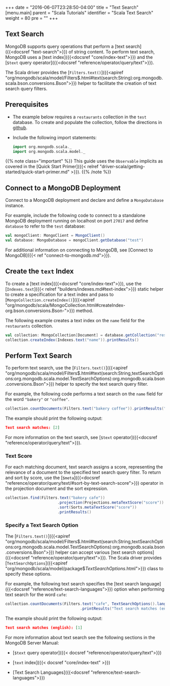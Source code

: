 +++
date = "2016-06-07T23:28:50-04:00"
title = "Text Search"
[menu.main]
parent = "Scala Tutorials"
identifier = "Scala Text Search"
weight = 80
pre = "<i class='fa'></i>"
+++

## Text Search

MongoDB supports query operations that perform a [text search]({{<docsref "text-search">}}) of string content. To perform text search, MongoDB uses a [text index]({{<docsref "core/index-text">}}) and the [`$text` query operator]({{<docsref "reference/operator/query/text">}}).

The Scala driver provides the [`Filters.text()`]({{<apiref "org/mongodb/scala/model/Filters$.html#text(search:String):org.mongodb.scala.bson.conversions.Bson">}}) helper to facilitate the creation of text search query filters.

## Prerequisites

- The example below requires a ``restaurants`` collection in the ``test`` database. To create and populate the collection, follow the directions in [github](https://github.com/mongodb/docs-assets/tree/drivers).

- Include the following import statements:

     ```scala
     import org.mongodb.scala._
     import org.mongodb.scala.model._
     ```

{{% note class="important" %}}
This guide uses the `Observable` implicits as covered in the [Quick Start Primer]({{< relref "driver-scala/getting-started/quick-start-primer.md" >}}).
{{% /note %}}

## Connect to a MongoDB Deployment

Connect to a MongoDB deployment and declare and define a `MongoDatabase` instance.

For example, include the following code to connect to a standalone MongoDB deployment running on localhost on port `27017` and define `database` to refer to the `test` database:

```scala
val mongoClient: MongoClient = MongoClient()
val database: MongoDatabase = mongoClient.getDatabase("test")
```

For additional information on connecting to MongoDB, see [Connect to MongoDB]({{< ref "connect-to-mongodb.md">}}).

## Create the `text` Index

To create a [text index]({{<docsref "core/index-text">}}), use the [`Indexes.text`]({{< relref "builders/indexes.md#text-index">}})
static helper to create a specification for a text index and pass to [`MongoCollection.createIndex()`]({{<apiref "org/mongodb/scala/MongoCollection.html#createIndex-org.bson.conversions.Bson-">}}) method.

The following example creates a text index on the `name` field for the `restaurants` collection.

```scala
val collection: MongoCollection[Document] = database.getCollection("restaurants")
collection.createIndex(Indexes.text("name")).printResults()
```

## Perform Text Search

To perform text search, use the [`Filters.text()`]({{<apiref "org/mongodb/scala/model/Filters$.html#text(search:String,textSearchOptions:org.mongodb.scala.model.TextSearchOptions):org.mongodb.scala.bson.conversions.Bson">}}) helper to specify the text search query filter.

For example, the following code performs a text search on the `name` field for the word `"bakery"` or `"coffee"`.

```scala
collection.countDocuments(Filters.text("bakery coffee")).printResults("Text search matches: ")
```

The example should print the following output:

```json
Text search matches: [2]
```

For more information on the text search, see [`$text` operator]({{<docsref "reference/operator/query/text">}}).

### Text Score

For each matching document, text search assigns a score, representing the relevance of a document to the specified text search query filter. To return and sort by score, use the [`$meta`]({{<docsref "reference/operator/query/text/#sort-by-text-search-score">}}) operator in the projection document and the sort expression.


```scala
collection.find(Filters.text("bakery cafe"))
                       .projection(Projections.metaTextScore("score"))
                       .sort(Sorts.metaTextScore("score"))
                       .printResults()
```

### Specify a Text Search Option

The  [`Filters.text()`]({{<apiref "org/mongodb/scala/model/Filters$.html#text(search:String,textSearchOptions:org.mongodb.scala.model.TextSearchOptions):org.mongodb.scala.bson.conversions.Bson">}}) helper can accept various [text search options]({{<docsref "reference/operator/query/text">}}). The Scala driver provides [`TextSearchOptions`]({{<apiref "org/mongodb/scala/model/package$$TextSearchOptions$.html">}}) class to specify these options.

For example, the following text search specifies the [text search language]({{<docsref "reference/text-search-languages">}}) option when performing text search for the word `cafe`:

```scala
collection.countDocuments(Filters.text("cafe", TextSearchOptions().language("english")))
                                 .printResults("Text search matches (english): ")
```

The example should print the following output:

```json
Text search matches (english): [1]
```

For more information about text search see the following sections in the MongoDB Server Manual:

- [`$text` query operator]({{< docsref "reference/operator/query/text">}})

- [`text` index]({{< docsref "core/index-text" >}})

- [Text Search Languages]({{<docsref "reference/text-search-languages">}})
